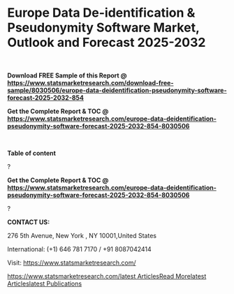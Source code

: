 <h1>Europe Data De-identification & Pseudonymity Software Market, Outlook and Forecast 2025-2032</h1><br/><p><strong>Download FREE Sample of this Report @ <a href="https://www.statsmarketresearch.com/download-free-sample/8030506/europe-data-deidentification-pseudonymity-software-forecast-2025-2032-854">https://www.statsmarketresearch.com/download-free-sample/8030506/europe-data-deidentification-pseudonymity-software-forecast-2025-2032-854</a></strong></p>
 
 
 
 <div><b>Get the Complete Report & TOC @ <a href="https://www.statsmarketresearch.com/europe-data-deidentification-pseudonymity-software-forecast-2025-2032-854-8030506">https://www.statsmarketresearch.com/europe-data-deidentification-pseudonymity-software-forecast-2025-2032-854-8030506</a></b></div>
 
 
 
 <p><br />
 
 <b>Table of content</b></p>
 
 
 
 <p>? </p>
 
 
 
 <div><b>Get the Complete Report & TOC @ <a href="https://www.statsmarketresearch.com/europe-data-deidentification-pseudonymity-software-forecast-2025-2032-854-8030506">https://www.statsmarketresearch.com/europe-data-deidentification-pseudonymity-software-forecast-2025-2032-854-8030506</a></b></div>
 
 
 
 <p>? </p>
 
 
 
 <p><b>CONTACT US:</b><br />
 
 276 5th Avenue, New York , NY 10001,United States<br />
 
 International: (+1) 646 781 7170 / +91 8087042414<br />
 
 Visit: <a href="https://www.statsmarketresearch.com/">https://www.statsmarketresearch.com/</a><br />
 
 <a href="https://gyeongbokgung.com">https://www.statsmarketresearch.com/</a><a href="https://hallyeomaritime.com">latest Articles</a><a href="https://jingwansa.com">Read More</a><a href="https://nguoiviet.jp/">latest Articles</a><a href="https://www.intelmarketresearch.com/">latest Publications</a></p>
